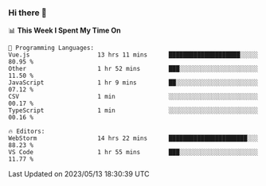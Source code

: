 ### Hi there 👋

<!--
**asdf12303116/asdf12303116** is a ✨ _special_ ✨ repository because its `README.md` (this file) appears on your GitHub profile.

Here are some ideas to get you started:

- 🔭 I’m currently working on ...
- 🌱 I’m currently learning ...
- 👯 I’m looking to collaborate on ...
- 🤔 I’m looking for help with ...
- 💬 Ask me about ...
- 📫 How to reach me: ...
- 😄 Pronouns: ...
- ⚡ Fun fact: ...
-->

<!--START_SECTION:waka-->
📊 **This Week I Spent My Time On** 

```text
💬 Programming Languages: 
Vue.js                   13 hrs 11 mins      ████████████████████░░░░░   80.95 % 
Other                    1 hr 52 mins        ███░░░░░░░░░░░░░░░░░░░░░░   11.50 % 
JavaScript               1 hr 9 mins         ██░░░░░░░░░░░░░░░░░░░░░░░   07.12 % 
CSV                      1 min               ░░░░░░░░░░░░░░░░░░░░░░░░░   00.17 % 
TypeScript               1 min               ░░░░░░░░░░░░░░░░░░░░░░░░░   00.16 % 

🔥 Editors: 
WebStorm                 14 hrs 22 mins      ██████████████████████░░░   88.23 % 
VS Code                  1 hr 55 mins        ███░░░░░░░░░░░░░░░░░░░░░░   11.77 % 
```


 Last Updated on 2023/05/13 18:30:39 UTC
<!--END_SECTION:waka-->
